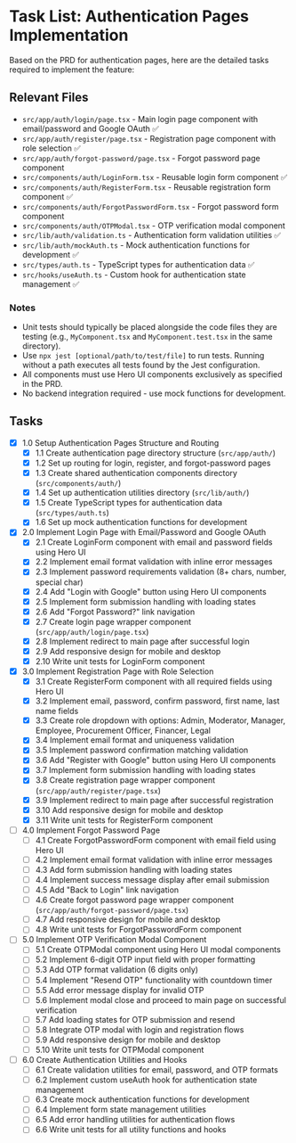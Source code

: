 # Task List: Authentication Pages Implementation

Based on the PRD for authentication pages, here are the detailed tasks required to implement the feature:

## Relevant Files

- `src/app/auth/login/page.tsx` - Main login page component with email/password and Google OAuth ✅
- `src/app/auth/register/page.tsx` - Registration page component with role selection ✅
- `src/app/auth/forgot-password/page.tsx` - Forgot password page component
- `src/components/auth/LoginForm.tsx` - Reusable login form component ✅
- `src/components/auth/RegisterForm.tsx` - Reusable registration form component ✅
- `src/components/auth/ForgotPasswordForm.tsx` - Forgot password form component
- `src/components/auth/OTPModal.tsx` - OTP verification modal component
- `src/lib/auth/validation.ts` - Authentication form validation utilities ✅
- `src/lib/auth/mockAuth.ts` - Mock authentication functions for development ✅
- `src/types/auth.ts` - TypeScript types for authentication data ✅
- `src/hooks/useAuth.ts` - Custom hook for authentication state management ✅

### Notes

- Unit tests should typically be placed alongside the code files they are testing (e.g., `MyComponent.tsx` and `MyComponent.test.tsx` in the same directory).
- Use `npx jest [optional/path/to/test/file]` to run tests. Running without a path executes all tests found by the Jest configuration.
- All components must use Hero UI components exclusively as specified in the PRD.
- No backend integration required - use mock functions for development.

## Tasks

- [x] 1.0 Setup Authentication Pages Structure and Routing
  - [x] 1.1 Create authentication page directory structure (`src/app/auth/`)
  - [x] 1.2 Set up routing for login, register, and forgot-password pages
  - [x] 1.3 Create shared authentication components directory (`src/components/auth/`)
  - [x] 1.4 Set up authentication utilities directory (`src/lib/auth/`)
  - [x] 1.5 Create TypeScript types for authentication data (`src/types/auth.ts`)
  - [x] 1.6 Set up mock authentication functions for development

- [x] 2.0 Implement Login Page with Email/Password and Google OAuth
  - [x] 2.1 Create LoginForm component with email and password fields using Hero UI
  - [x] 2.2 Implement email format validation with inline error messages
  - [x] 2.3 Implement password requirements validation (8+ chars, number, special char)
  - [x] 2.4 Add "Login with Google" button using Hero UI components
  - [x] 2.5 Implement form submission handling with loading states
  - [x] 2.6 Add "Forgot Password?" link navigation
  - [x] 2.7 Create login page wrapper component (`src/app/auth/login/page.tsx`)
  - [x] 2.8 Implement redirect to main page after successful login
  - [x] 2.9 Add responsive design for mobile and desktop
  - [x] 2.10 Write unit tests for LoginForm component

- [x] 3.0 Implement Registration Page with Role Selection
  - [x] 3.1 Create RegisterForm component with all required fields using Hero UI
  - [x] 3.2 Implement email, password, confirm password, first name, last name fields
  - [x] 3.3 Create role dropdown with options: Admin, Moderator, Manager, Employee, Procurement Officer, Financer, Legal
  - [x] 3.4 Implement email format and uniqueness validation
  - [x] 3.5 Implement password confirmation matching validation
  - [x] 3.6 Add "Register with Google" button using Hero UI components
  - [x] 3.7 Implement form submission handling with loading states
  - [x] 3.8 Create registration page wrapper component (`src/app/auth/register/page.tsx`)
  - [x] 3.9 Implement redirect to main page after successful registration
  - [x] 3.10 Add responsive design for mobile and desktop
  - [x] 3.11 Write unit tests for RegisterForm component

- [ ] 4.0 Implement Forgot Password Page
  - [ ] 4.1 Create ForgotPasswordForm component with email field using Hero UI
  - [ ] 4.2 Implement email format validation with inline error messages
  - [ ] 4.3 Add form submission handling with loading states
  - [ ] 4.4 Implement success message display after email submission
  - [ ] 4.5 Add "Back to Login" link navigation
  - [ ] 4.6 Create forgot password page wrapper component (`src/app/auth/forgot-password/page.tsx`)
  - [ ] 4.7 Add responsive design for mobile and desktop
  - [ ] 4.8 Write unit tests for ForgotPasswordForm component

- [ ] 5.0 Implement OTP Verification Modal Component
  - [ ] 5.1 Create OTPModal component using Hero UI modal components
  - [ ] 5.2 Implement 6-digit OTP input field with proper formatting
  - [ ] 5.3 Add OTP format validation (6 digits only)
  - [ ] 5.4 Implement "Resend OTP" functionality with countdown timer
  - [ ] 5.5 Add error message display for invalid OTP
  - [ ] 5.6 Implement modal close and proceed to main page on successful verification
  - [ ] 5.7 Add loading states for OTP submission and resend
  - [ ] 5.8 Integrate OTP modal with login and registration flows
  - [ ] 5.9 Add responsive design for mobile and desktop
  - [ ] 5.10 Write unit tests for OTPModal component

- [ ] 6.0 Create Authentication Utilities and Hooks
  - [ ] 6.1 Create validation utilities for email, password, and OTP formats
  - [ ] 6.2 Implement custom useAuth hook for authentication state management
  - [ ] 6.3 Create mock authentication functions for development
  - [ ] 6.4 Implement form state management utilities
  - [ ] 6.5 Add error handling utilities for authentication flows
  - [ ] 6.6 Write unit tests for all utility functions and hooks
